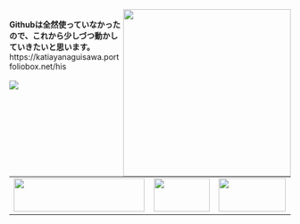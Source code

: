 <img src="https://octodex.github.com/images/hula_loop_octodex03.gif" align="right" width="300">
<br>
<b>Githubは全然使っていなかったので、これから少しづつ動かしていきたいと思います。</b><br>
https://katiayanaguisawa.portfoliobox.net/his<br>
<br>
  <a href="https://github.com/katchion13/github-readme-stats">
    <img src="https://github-readme-stats.vercel.app/api/top-langs/?username=katchion13&layout=compact"/><br>
  <br> <table>
  <tr>
    <td><a href="https://px.a8.net/svt/ejp?a8mat=3BKFPU+4JQ84Y+2PEO+1I5SWH" rel="nofollow">
<img border="0" width="234" height="60" alt="" src="https://www26.a8.net/svt/bgt?aid=200827794275&wid=001&eno=01&mid=s00000012624009097000&mc=1"></a>
<img border="0" width="1" height="1" src="https://www10.a8.net/0.gif?a8mat=3BKFPU+4JQ84Y+2PEO+1I5SWH" alt=""></td>
    <td><a href="https://px.a8.net/svt/ejp?a8mat=3BK9GS+97114I+50+2HCB1D" rel="nofollow"><img border="0" width="100" height="60" alt="" src="https://www21.a8.net/svt/bgt?aid=200819692556&wid=001&eno=01&mid=s00000000018015006000&mc=1"></a><img border="0" width="1" height="1" src="https://www16.a8.net/0.gif?a8mat=3BK9GS+97114I+50+2HCB1D" alt="">
</td>
    <td><a href="https://px.a8.net/svt/ejp?a8mat=3BKIU6+FEW0KY+1HK2+1TJLZL" rel="nofollow"><img border="0" width="120" height="60" alt="" src="https://www24.a8.net/svt/bgt?aid=200831838932&wid=001&eno=01&mid=s00000006941011009000&mc=1"></a>
<img border="0" width="1" height="1" src="https://www14.a8.net/0.gif?a8mat=3BKIU6+FEW0KY+1HK2+1TJLZL" alt=""></td>
   </tr>
</table>

  
